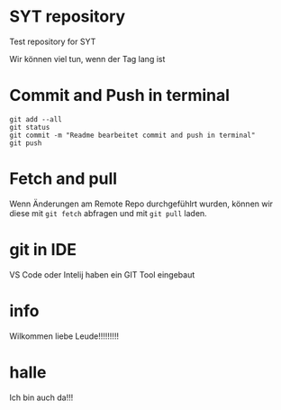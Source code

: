 # SYT repository
Test repository for SYT

Wir können viel tun, wenn der Tag lang ist

# Commit and Push in terminal

````
git add --all
git status
git commit -m "Readme bearbeitet commit and push in terminal"
git push
````

# Fetch and pull
Wenn Änderungen am Remote Repo durchgefühlrt wurden, können wir diese mit `git fetch` abfragen und mit `git pull` laden.

# git in IDE
VS Code oder Intelij haben ein GIT Tool eingebaut

# info
Wilkommen liebe Leude!!!!!!!!!

# halle
Ich bin auch da!!!